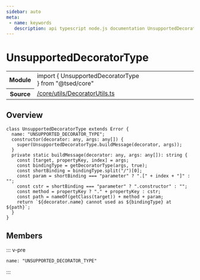 ```yaml
---
sidebar: auto
meta:
 - name: keywords
   description: api typescript node.js documentation UnsupportedDecoratorType class
---
```

# UnsupportedDecoratorType <Badge text="Class" type="class"/>
<!-- Summary -->
<section class="symbol-info"><table class="is-full-width"><tbody><tr><th>Module</th><td><div class="lang-typescript"><span class="token keyword">import</span> { UnsupportedDecoratorType }&nbsp;<span class="token keyword">from</span>&nbsp;<span class="token string">"@tsed/core"</span></div></td></tr><tr><th>Source</th><td><a href="https://github.com/Romakita/ts-express-decorators/blob/v4.30.1/src//core/utils/DecoratorUtils.ts#L0-L0">/core/utils/DecoratorUtils.ts</a></td></tr></tbody></table></section>

<!-- Overview -->
## Overview


<pre><code class="typescript-lang "><span class="token keyword">class</span> UnsupportedDecoratorType <span class="token keyword">extends</span> Error <span class="token punctuation">{</span>
  name<span class="token punctuation">:</span> <span class="token string">"UNSUPPORTED_DECORATOR_TYPE"</span><span class="token punctuation">;</span>
  <span class="token keyword">constructor</span><span class="token punctuation">(</span>decorator<span class="token punctuation">:</span> <span class="token keyword">any</span><span class="token punctuation">,</span> args<span class="token punctuation">:</span> <span class="token keyword">any</span><span class="token punctuation">[</span><span class="token punctuation">]</span><span class="token punctuation">)</span> <span class="token punctuation">{</span>
    <span class="token function">super</span><span class="token punctuation">(</span>UnsupportedDecoratorType.<span class="token function">buildMessage</span><span class="token punctuation">(</span>decorator<span class="token punctuation">,</span> args<span class="token punctuation">)</span><span class="token punctuation">)</span><span class="token punctuation">;</span>
  <span class="token punctuation">}</span>
  <span class="token keyword">private</span> <span class="token keyword">static</span> <span class="token function">buildMessage</span><span class="token punctuation">(</span>decorator<span class="token punctuation">:</span> <span class="token keyword">any</span><span class="token punctuation">,</span> args<span class="token punctuation">:</span> <span class="token keyword">any</span><span class="token punctuation">[</span><span class="token punctuation">]</span><span class="token punctuation">)</span><span class="token punctuation">:</span> <span class="token keyword">string</span> <span class="token punctuation">{</span>
    <span class="token keyword">const</span> <span class="token punctuation">[</span>target<span class="token punctuation">,</span> propertyKey<span class="token punctuation">,</span> index<span class="token punctuation">]</span><span class="token punctuation"> = </span>args<span class="token punctuation">;</span>
    <span class="token keyword">const</span> bindingType<span class="token punctuation"> = </span><span class="token function">getDecoratorType</span><span class="token punctuation">(</span>args<span class="token punctuation">,</span> true<span class="token punctuation">)</span><span class="token punctuation">;</span>
    <span class="token keyword">const</span> shortBinding<span class="token punctuation"> = </span>bindingType.<span class="token function">split</span><span class="token punctuation">(</span>"/"<span class="token punctuation">)</span><span class="token punctuation">[</span>0<span class="token punctuation">]</span><span class="token punctuation">;</span>
    <span class="token keyword">const</span> param<span class="token punctuation"> = </span>shortBinding === <span class="token string">"parameter"</span> ? ".<span class="token punctuation">[</span>" + index + "<span class="token punctuation">]</span>" <span class="token punctuation">:</span> ""<span class="token punctuation">;</span>
    <span class="token keyword">const</span> cstr<span class="token punctuation"> = </span>shortBinding === <span class="token string">"parameter"</span> ? ".<span class="token keyword">constructor</span>" <span class="token punctuation">:</span> ""<span class="token punctuation">;</span>
    <span class="token keyword">const</span> method<span class="token punctuation"> = </span>propertyKey ? "." + propertyKey <span class="token punctuation">:</span> cstr<span class="token punctuation">;</span>
    <span class="token keyword">const</span> path<span class="token punctuation"> = </span><span class="token function">nameOf</span><span class="token punctuation">(</span><span class="token function">getClass</span><span class="token punctuation">(</span>target<span class="token punctuation">)</span><span class="token punctuation">)</span> + method + param<span class="token punctuation">;</span>
    return `$<span class="token punctuation">{</span>decorator.name<span class="token punctuation">}</span> cannot used <span class="token keyword">as</span> $<span class="token punctuation">{</span>bindingType<span class="token punctuation">}</span> at $<span class="token punctuation">{</span>path<span class="token punctuation">}</span>`<span class="token punctuation">;</span>
  <span class="token punctuation">}</span>
<span class="token punctuation">}</span></code></pre>



<!-- Members -->




## Members


::: v-pre

<div class="method-overview">
<pre><code class="typescript-lang ">name<span class="token punctuation">:</span> <span class="token string">"UNSUPPORTED_DECORATOR_TYPE"</span></code></pre>

</div>



:::
